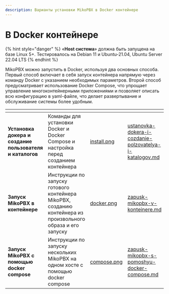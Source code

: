 ```yaml
---
description: Варианты установки MikoPBX в Docker контейнере
---
```


# В Docker контейнере

{% hint style="danger" %}
«**Host система**» должна быть запущена на базе Linux 5+. Тестировалось на Debian 11 и Ubuntu-21.04, Ubuntu Server 22.04 LTS
{% endhint %}

MikoPBX можно запустить в Docker, используя два основных способа. Первый способ включает в себя запуск контейнера напрямую через команду Docker с указанием необходимых параметров. Второй способ предусматривает использование Docker Compose, что упрощает управление многоконтейнерными приложениями и позволяет описать всю конфигурацию в yaml-файле, что делает развертывание и обслуживание системы более удобным.

<table data-view="cards"><thead><tr><th></th><th></th><th data-hidden data-card-cover data-type="files"></th><th data-hidden data-card-target data-type="content-ref"></th></tr></thead><tbody><tr><td><strong>Установка докера и cоздание пользователя и каталогов</strong></td><td>Команды для установки Docker и Docker Compose и настройка перед созданием контейнера</td><td><a href="../../.gitbook/assets/install.png">install.png</a></td><td><a href="ustanovka-dokera-i-cozdanie-polzovatelya-i-katalogov.md">ustanovka-dokera-i-cozdanie-polzovatelya-i-katalogov.md</a></td></tr><tr><td><strong>Запуск MikoPBX в контейнере</strong></td><td>Инструкции по запуску готового контейнера MikoPBX, созданию контейнера из произвольного образа и его запуску</td><td><a href="../../.gitbook/assets/docker.png">docker.png</a></td><td><a href="zapusk-mikopbx-v-konteinere.md">zapusk-mikopbx-v-konteinere.md</a></td></tr><tr><td><strong>Запуск MikoPBX с помощью docker compose</strong></td><td>Инструкции по запуску нескольких MikoPBX на одном хосте с помощью docker compose</td><td><a href="../../.gitbook/assets/compose.png">compose.png</a></td><td><a href="zapusk-mikopbx-s-pomoshyu-docker-compose.md">zapusk-mikopbx-s-pomoshyu-docker-compose.md</a></td></tr></tbody></table>
